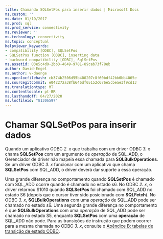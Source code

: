 ```yaml
---
title: Chamando SQLSetPos para inserir dados | Microsoft Docs
ms.custom: ''
ms.date: 01/19/2017
ms.prod: sql
ms.prod_service: connectivity
ms.reviewer: ''
ms.technology: connectivity
ms.topic: conceptual
helpviewer_keywords:
- compatibility [ODBC], SQLSetPos
- SQLSetPos function [ODBC], inserting data
- backward compatibility [ODBC], SqlSetPos
ms.assetid: 03e5c4d0-2bb3-4649-9781-89cab73f78eb
author: David-Engel
ms.author: v-daenge
ms.openlocfilehash: cb374b2506d55b400207c8f60bdf42bb6bb4065e
ms.sourcegitcommit: e042272a38fb646df05152c676e5cbeae3f9cd13
ms.translationtype: MT
ms.contentlocale: pt-BR
ms.lasthandoff: 04/27/2020
ms.locfileid: "81306597"
---
```

# <a name="calling-sqlsetpos-to-insert-data"></a>Chamar SQLSetPos para inserir dados
Quando um aplicativo ODBC *2. x* que trabalha com um driver ODBC *3. x* chama **SQLSetPos** com um argumento de *operação* de SQL_ADD, o Gerenciador de driver não mapeia essa chamada para **SQLBulkOperations**. Se um driver ODBC *3. x* funcionar com um aplicativo que chama **SQLSetPos** com SQL_ADD, o driver deverá dar suporte a essa operação.  
  
 Uma grande diferença no comportamento quando **SQLSetPos** é chamado com SQL_ADD ocorre quando é chamado no estado s6. No ODBC *2. x*, o driver retornou S1010 quando **SQLSetPos** foi chamado com SQL_ADD no estado S6 (depois que o cursor tiver sido posicionado com **SQLFetch**). No ODBC *3. x*, **SQLBulkOperations** com uma *operação* de SQL_ADD pode ser chamado no estado s6. Uma segunda grande diferença no comportamento é que **SQLBulkOperations** com uma *operação* de SQL_ADD pode ser chamado no estado S5, enquanto **SQLSetPos** com uma **operação** de SQL_ADD não pode. Para as transições de instrução que podem ocorrer para a mesma chamada no ODBC *3. x*, consulte o [Apêndice B: tabelas de transição de estado ODBC](../../../odbc/reference/appendixes/appendix-b-odbc-state-transition-tables.md).
